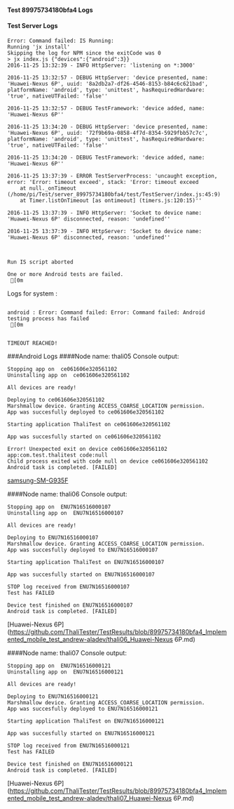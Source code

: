 #### Test 89975734180bfa4 Logs

#### Test Server Logs
```
Error: Command failed: IS Running:
Running 'jx install'
Skipping the log for NPM since the exitCode was 0
> jx index.js {"devices":{"android":3}}
2016-11-25 13:32:39 - INFO HttpServer: 'listening on *:3000'

2016-11-25 13:32:57 - DEBUG HttpServer: 'device presented, name: 'Huawei-Nexus 6P', uuid: '8a2db2a7-df26-4546-8153-b84c6c621bad', platformName: 'android', type: 'unittest', hasRequiredHardware: 'true', nativeUTFailed: 'false''

2016-11-25 13:32:57 - DEBUG TestFramework: 'device added, name: 'Huawei-Nexus 6P''

2016-11-25 13:34:20 - DEBUG HttpServer: 'device presented, name: 'Huawei-Nexus 6P', uuid: '72f9b69a-0858-4f7d-8354-5929fbb57c7c', platformName: 'android', type: 'unittest', hasRequiredHardware: 'true', nativeUTFailed: 'false''

2016-11-25 13:34:20 - DEBUG TestFramework: 'device added, name: 'Huawei-Nexus 6P''

2016-11-25 13:37:39 - ERROR TestServerProcess: 'uncaught exception, error: 'Error: timeout exceed', stack: 'Error: timeout exceed
    at null._onTimeout (/home/pi/Test/server_89975734180bfa4/test/TestServer/index.js:45:9)
    at Timer.listOnTimeout [as ontimeout] (timers.js:120:15)''

2016-11-25 13:37:39 - INFO HttpServer: 'Socket to device name: 'Huawei-Nexus 6P' disconnected, reason: 'undefined''

2016-11-25 13:37:39 - INFO HttpServer: 'Socket to device name: 'Huawei-Nexus 6P' disconnected, reason: 'undefined''


 
Run IS script aborted
 
One or more Android tests are failed.
 [0m

```


Logs for system : 
```

android : Error: Command failed: Error: Command failed: Android testing process has failed
 [0m


TIMEOUT REACHED!
```
###Android Logs
####Node name: thali05
Console output:
```
Stopping app on  ce061606e320561102
Uninstalling app on  ce061606e320561102

All devices are ready!

Deploying to ce061606e320561102
Marshmallow device. Granting ACCESS_COARSE_LOCATION permission.
App was succesfully deployed to ce061606e320561102

Starting application ThaliTest on ce061606e320561102

App was succesfully started on ce061606e320561102

Error! Unexpected exit on device ce061606e320561102 app:com.test.thalitest code:null 
Child process exited with code null on device ce061606e320561102
Android task is completed. [FAILED]
```
[samsung-SM-G935F](https://github.com/ThaliTester/TestResults/blob/89975734180bfa4_Implemented_mobile_test_andrew-aladev/thali05_samsung-SM-G935F.md)

####Node name: thali06
Console output:
```
Stopping app on  ENU7N16516000107
Uninstalling app on  ENU7N16516000107

All devices are ready!

Deploying to ENU7N16516000107
Marshmallow device. Granting ACCESS_COARSE_LOCATION permission.
App was succesfully deployed to ENU7N16516000107

Starting application ThaliTest on ENU7N16516000107

App was succesfully started on ENU7N16516000107

STOP log received from ENU7N16516000107
Test has FAILED

Device test finished on ENU7N16516000107 
Android task is completed. [FAILED]
```
[Huawei-Nexus 6P](https://github.com/ThaliTester/TestResults/blob/89975734180bfa4_Implemented_mobile_test_andrew-aladev/thali06_Huawei-Nexus 6P.md)

####Node name: thali07
Console output:
```
Stopping app on  ENU7N16516000121
Uninstalling app on  ENU7N16516000121

All devices are ready!

Deploying to ENU7N16516000121
Marshmallow device. Granting ACCESS_COARSE_LOCATION permission.
App was succesfully deployed to ENU7N16516000121

Starting application ThaliTest on ENU7N16516000121

App was succesfully started on ENU7N16516000121

STOP log received from ENU7N16516000121
Test has FAILED

Device test finished on ENU7N16516000121 
Android task is completed. [FAILED]
```
[Huawei-Nexus 6P](https://github.com/ThaliTester/TestResults/blob/89975734180bfa4_Implemented_mobile_test_andrew-aladev/thali07_Huawei-Nexus 6P.md)




